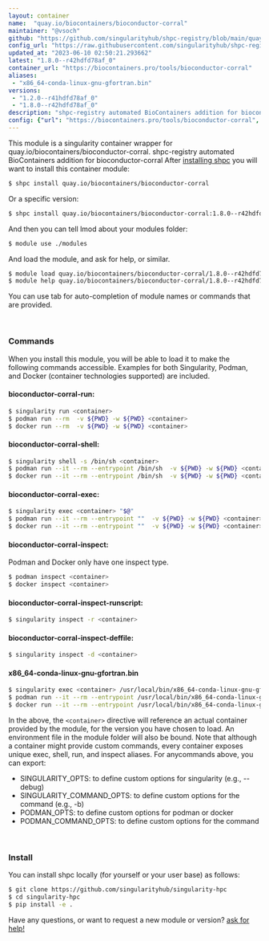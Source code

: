 ```yaml
---
layout: container
name:  "quay.io/biocontainers/bioconductor-corral"
maintainer: "@vsoch"
github: "https://github.com/singularityhub/shpc-registry/blob/main/quay.io/biocontainers/bioconductor-corral/container.yaml"
config_url: "https://raw.githubusercontent.com/singularityhub/shpc-registry/main/quay.io/biocontainers/bioconductor-corral/container.yaml"
updated_at: "2023-06-10 02:50:21.293662"
latest: "1.8.0--r42hdfd78af_0"
container_url: "https://biocontainers.pro/tools/bioconductor-corral"
aliases:
 - "x86_64-conda-linux-gnu-gfortran.bin"
versions:
 - "1.2.0--r41hdfd78af_0"
 - "1.8.0--r42hdfd78af_0"
description: "shpc-registry automated BioContainers addition for bioconductor-corral"
config: {"url": "https://biocontainers.pro/tools/bioconductor-corral", "maintainer": "@vsoch", "description": "shpc-registry automated BioContainers addition for bioconductor-corral", "latest": {"1.8.0--r42hdfd78af_0": "sha256:48f58dbb86e0f4151246da5285793db64c87dfe32383d9a423f34087718b038f"}, "tags": {"1.2.0--r41hdfd78af_0": "sha256:79e19c0a9dfffb9b3b311defcaa11286dab3cbde94d08c8e5ddf9c60ca804cbf", "1.8.0--r42hdfd78af_0": "sha256:48f58dbb86e0f4151246da5285793db64c87dfe32383d9a423f34087718b038f"}, "docker": "quay.io/biocontainers/bioconductor-corral", "aliases": {"x86_64-conda-linux-gnu-gfortran.bin": "/usr/local/bin/x86_64-conda-linux-gnu-gfortran.bin"}}
---
```


This module is a singularity container wrapper for quay.io/biocontainers/bioconductor-corral.
shpc-registry automated BioContainers addition for bioconductor-corral
After [installing shpc](#install) you will want to install this container module:


```bash
$ shpc install quay.io/biocontainers/bioconductor-corral
```

Or a specific version:

```bash
$ shpc install quay.io/biocontainers/bioconductor-corral:1.8.0--r42hdfd78af_0
```

And then you can tell lmod about your modules folder:

```bash
$ module use ./modules
```

And load the module, and ask for help, or similar.

```bash
$ module load quay.io/biocontainers/bioconductor-corral/1.8.0--r42hdfd78af_0
$ module help quay.io/biocontainers/bioconductor-corral/1.8.0--r42hdfd78af_0
```

You can use tab for auto-completion of module names or commands that are provided.

<br>

### Commands

When you install this module, you will be able to load it to make the following commands accessible.
Examples for both Singularity, Podman, and Docker (container technologies supported) are included.

#### bioconductor-corral-run:

```bash
$ singularity run <container>
$ podman run --rm  -v ${PWD} -w ${PWD} <container>
$ docker run --rm  -v ${PWD} -w ${PWD} <container>
```

#### bioconductor-corral-shell:

```bash
$ singularity shell -s /bin/sh <container>
$ podman run --it --rm --entrypoint /bin/sh  -v ${PWD} -w ${PWD} <container>
$ docker run --it --rm --entrypoint /bin/sh  -v ${PWD} -w ${PWD} <container>
```

#### bioconductor-corral-exec:

```bash
$ singularity exec <container> "$@"
$ podman run --it --rm --entrypoint ""  -v ${PWD} -w ${PWD} <container> "$@"
$ docker run --it --rm --entrypoint ""  -v ${PWD} -w ${PWD} <container> "$@"
```

#### bioconductor-corral-inspect:

Podman and Docker only have one inspect type.

```bash
$ podman inspect <container>
$ docker inspect <container>
```

#### bioconductor-corral-inspect-runscript:

```bash
$ singularity inspect -r <container>
```

#### bioconductor-corral-inspect-deffile:

```bash
$ singularity inspect -d <container>
```


#### x86_64-conda-linux-gnu-gfortran.bin

```bash
$ singularity exec <container> /usr/local/bin/x86_64-conda-linux-gnu-gfortran.bin
$ podman run --it --rm --entrypoint /usr/local/bin/x86_64-conda-linux-gnu-gfortran.bin   -v ${PWD} -w ${PWD} <container> -c " $@"
$ docker run --it --rm --entrypoint /usr/local/bin/x86_64-conda-linux-gnu-gfortran.bin   -v ${PWD} -w ${PWD} <container> -c " $@"
```



In the above, the `<container>` directive will reference an actual container provided
by the module, for the version you have chosen to load. An environment file in the
module folder will also be bound. Note that although a container
might provide custom commands, every container exposes unique exec, shell, run, and
inspect aliases. For anycommands above, you can export:

 - SINGULARITY_OPTS: to define custom options for singularity (e.g., --debug)
 - SINGULARITY_COMMAND_OPTS: to define custom options for the command (e.g., -b)
 - PODMAN_OPTS: to define custom options for podman or docker
 - PODMAN_COMMAND_OPTS: to define custom options for the command

<br>

### Install

You can install shpc locally (for yourself or your user base) as follows:

```bash
$ git clone https://github.com/singularityhub/singularity-hpc
$ cd singularity-hpc
$ pip install -e .
```

Have any questions, or want to request a new module or version? [ask for help!](https://github.com/singularityhub/singularity-hpc/issues)